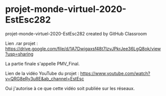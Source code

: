 # projet-monde-virtuel-2020-EstEsc282
projet-monde-virtuel-2020-EstEsc282 created by GitHub Classroom

Lien .rar projet :
https://drive.google.com/file/d/1A7Dwigaxsf48t7IzvJPkrJee36LgQ8ok/view?usp=sharing

La partie finale s'appelle PMV_Final.

Lien de la vidéo YouTube du projet : 
https://www.youtube.com/watch?v=QRG8eRy3u8E&ab_channel=EstEsc

Oui j'autorise à ce que cette vidéo soit publiée sur les réseaux.
